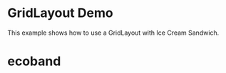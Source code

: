 GridLayout Demo
===============

This example shows how to use a GridLayout with Ice Cream Sandwich.
# ecoband
